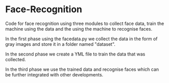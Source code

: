 # Face-Recognition
Code for face recognition using three modules to collect face data, train the machine using the data and the using the machine to recognise faces.

In the first phase using the facedata.py we collect the data in the form of gray images and store it in a folder named "dataset".

In the second phase we create a YML file to train the data that was collected.

In the third phase we use the trained data and recognise faces which can be further integrated with other developments.
